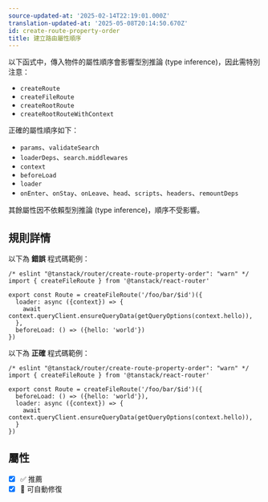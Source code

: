 ```yaml
---
source-updated-at: '2025-02-14T22:19:01.000Z'
translation-updated-at: '2025-05-08T20:14:50.670Z'
id: create-route-property-order
title: 建立路由屬性順序
---
```


以下函式中，傳入物件的屬性順序會影響型別推論 (type inference)，因此需特別注意：

- `createRoute`
- `createFileRoute`
- `createRootRoute`
- `createRootRouteWithContext`

正確的屬性順序如下：

- `params`、`validateSearch`
- `loaderDeps`、`search.middlewares`
- `context`
- `beforeLoad`
- `loader`
- `onEnter`、`onStay`、`onLeave`、`head`、`scripts`、`headers`、`remountDeps`

其餘屬性因不依賴型別推論 (type inference)，順序不受影響。

## 規則詳情

以下為 **錯誤** 程式碼範例：

```tsx
/* eslint "@tanstack/router/create-route-property-order": "warn" */
import { createFileRoute } from '@tanstack/react-router'

export const Route = createFileRoute('/foo/bar/$id')({
  loader: async ({context}) => {
    await context.queryClient.ensureQueryData(getQueryOptions(context.hello)),
  },
  beforeLoad: () => ({hello: 'world'})
})
```

以下為 **正確** 程式碼範例：

```tsx
/* eslint "@tanstack/router/create-route-property-order": "warn" */
import { createFileRoute } from '@tanstack/react-router'

export const Route = createFileRoute('/foo/bar/$id')({
  beforeLoad: () => ({hello: 'world'}),
  loader: async ({context}) => {
    await context.queryClient.ensureQueryData(getQueryOptions(context.hello)),
  }
})
```

## 屬性

- [x] ✅ 推薦
- [x] 🔧 可自動修復
